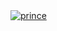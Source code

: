 <a href="https://princedeveloper.vercel.app/" target="_blank">
  <img src="https://github.com/prince2520/portfolio/assets/68547999/896a4fa1-8dae-47e0-b6a9-b668aae3920e" alt="prince" />
</a>
